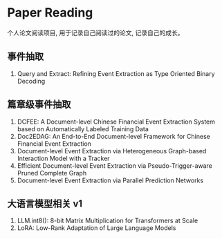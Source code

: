 
# Paper Reading

个人论文阅读项目, 用于记录自己阅读过的论文, 记录自己的成长。

## 事件抽取

1. Query and Extract: Refining Event Extraction as Type Oriented Binary Decoding

## 篇章级事件抽取

1. DCFEE: A Document-level Chinese Financial Event Extraction System based on Automatically Labeled Training Data
2. Doc2EDAG: An End-to-End Document-level Framework for Chinese Financial Event Extraction
3. Document-level Event Extraction via Heterogeneous Graph-based Interaction Model with a Tracker
4. Efficient Document-level Event Extraction via Pseudo-Trigger-aware Pruned Complete Graph
5. Document-level Event Extraction via Parallel Prediction Networks

## 大语言模型相关 v1

1. LLM.int8(): 8-bit Matrix Multiplication for Transformers at Scale
2. LoRA: Low-Rank Adaptation of Large Language Models
